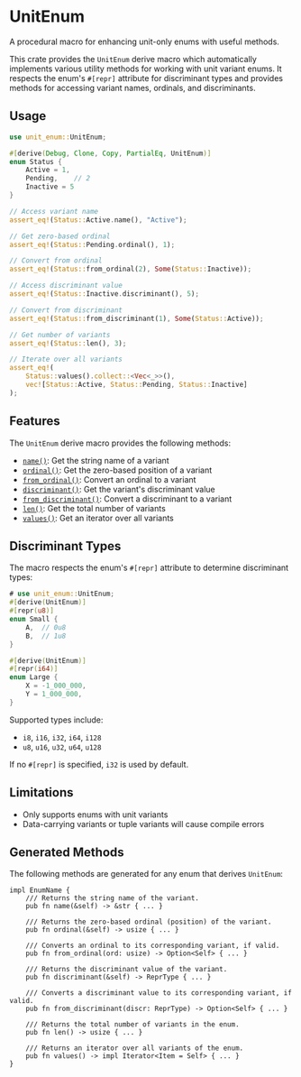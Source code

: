 # UnitEnum

A procedural macro for enhancing unit-only enums with useful methods.

This crate provides the `UnitEnum` derive macro which automatically implements
various utility methods for working with unit variant enums. It respects the
enum's `#[repr]` attribute for discriminant types and provides methods for
accessing variant names, ordinals, and discriminants.

## Usage

```rust
use unit_enum::UnitEnum;

#[derive(Debug, Clone, Copy, PartialEq, UnitEnum)]
enum Status {
    Active = 1,
    Pending,    // 2
    Inactive = 5
}

// Access variant name
assert_eq!(Status::Active.name(), "Active");

// Get zero-based ordinal
assert_eq!(Status::Pending.ordinal(), 1);

// Convert from ordinal
assert_eq!(Status::from_ordinal(2), Some(Status::Inactive));

// Access discriminant value
assert_eq!(Status::Inactive.discriminant(), 5);

// Convert from discriminant
assert_eq!(Status::from_discriminant(1), Some(Status::Active));

// Get number of variants
assert_eq!(Status::len(), 3);

// Iterate over all variants
assert_eq!(
    Status::values().collect::<Vec<_>>(),
    vec![Status::Active, Status::Pending, Status::Inactive]
);
```

## Features

The `UnitEnum` derive macro provides the following methods:

- [`name()`](#method.name): Get the string name of a variant
- [`ordinal()`](#method.ordinal): Get the zero-based position of a variant
- [`from_ordinal()`](#method.from_ordinal): Convert an ordinal to a variant
- [`discriminant()`](#method.discriminant): Get the variant's discriminant value
- [`from_discriminant()`](#method.from_discriminant): Convert a discriminant to a variant
- [`len()`](#method.len): Get the total number of variants
- [`values()`](#method.values): Get an iterator over all variants

## Discriminant Types

The macro respects the enum's `#[repr]` attribute to determine discriminant types:

```rust
# use unit_enum::UnitEnum;
#[derive(UnitEnum)]
#[repr(u8)]
enum Small {
    A,  // 0u8
    B,  // 1u8
}

#[derive(UnitEnum)]
#[repr(i64)]
enum Large {
    X = -1_000_000,
    Y = 1_000_000,
}
```

Supported types include:
- `i8`, `i16`, `i32`, `i64`, `i128`
- `u8`, `u16`, `u32`, `u64`, `u128`

If no `#[repr]` is specified, `i32` is used by default.

## Limitations

- Only supports enums with unit variants
- Data-carrying variants or tuple variants will cause compile errors

## Generated Methods

The following methods are generated for any enum that derives `UnitEnum`:

```rust,ignore
impl EnumName {
    /// Returns the string name of the variant.
    pub fn name(&self) -> &str { ... }

    /// Returns the zero-based ordinal (position) of the variant.
    pub fn ordinal(&self) -> usize { ... }

    /// Converts an ordinal to its corresponding variant, if valid.
    pub fn from_ordinal(ord: usize) -> Option<Self> { ... }

    /// Returns the discriminant value of the variant.
    pub fn discriminant(&self) -> ReprType { ... }

    /// Converts a discriminant value to its corresponding variant, if valid.
    pub fn from_discriminant(discr: ReprType) -> Option<Self> { ... }

    /// Returns the total number of variants in the enum.
    pub fn len() -> usize { ... }

    /// Returns an iterator over all variants of the enum.
    pub fn values() -> impl Iterator<Item = Self> { ... }
}
```
